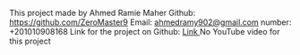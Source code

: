 This project made by Ahmed Ramie Maher
Github: https://github.com/ZeroMaster9
Email: ahmedramy902@gmail.com
number: +201010908168
Link for the project on Github: [Link
](https://github.com/ZeroMaster9/Amazon_Kitchenware_dataset)
No YouTube video for this project
